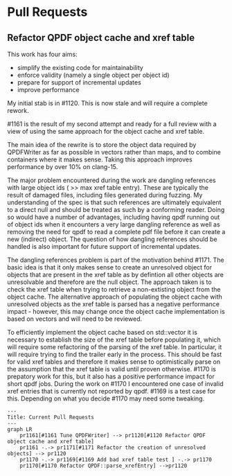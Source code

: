 # Pull Requests

## Refactor QPDF object cache and xref table

This work has four aims:

- simplify the existing code for maintainability
- enforce validity (namely a single object per object id)
- prepare for support of incremental updates
- improve performance

My initial stab is in #1120. This is now stale and will require a complete rework.

#1161 is the result of my second attempt and ready for a full review with a view of using the same approach for the
object cache and xref table.

The main idea of the rewrite is to store the object data required by QPDFWriter as far as possible in vectors rather
than maps, and to combine containers where it makes sense. Taking this approach improves performance by over 10% on
clang-15.

The major problem encountered during the work are dangling references with large object ids ( >> max xref table entry).
These are typically the result of damaged files, including files generated during fuzzing. My understanding of the spec
is that such references are ultimately equivalent to a direct null and should be treated as such by a conforming reader.
Doing so would have a number of advantages, including having qpdf running out of object ids when it encounters a very
large dangling reference as well as removing the need for qpdf to read a complete pdf file before it can create a new
(indirect) object. The question of how dangling references should be handled is also important for future support of
incremental updates.

The dangling references problem is part of the motivation behind #1171. The basic idea is that it only makes sense to
create an unresolved object for objects that are present in the xref table as by defintion all other objects are
unresolvable and therefore are the null object. The approach taken is to check the xref table when trying to retrieve
a non-extisting object from the object cache. The alternative approach of populating the object cache with unresolved
objects as the xref table is parsed has a negative performance impact - however, this may change once the object cache
implementation is based on vectors and will need to be reviewed.

To efficiently implement the object cache based on std::vector it is necessary to establish the size of the xref table
before populating it, which will require some refactoring of the parsing of the xref table. In particular, it will
require trying to find the trailer early in the process. This should be fast for valid xref tables and therefore it
makes sense to optimistically parse on the assumption that the xref table is valid until proven otherwise. #1170 is
prepatory work for this, but it also has a positive performance impact for short qpdf jobs. During the work on #1170 I
encountered one case of invalid xref entries that is currently not reported by qpdf. #1169 is a test case for this.
Depending on what you decide #1170 may need some tweaking.

```mermaid
---
Title: Current Pull Requests
---
graph LR
    pr1161[#1161 Tune QPDFWriter] --> pr1120[#1120 Refactor QPDF object cache and xref table]
    pr1161 -.-> pr1171[#1171 Refactor the creation of unresolved objects] --> pr1120
    pr1170 -.-> pr1169[#1169 Add bad xref table test ] -.-> pr1170
    pr1170[#1170 Refactor QPDF::parse_xrefEntry] -->pr1120



```

